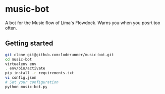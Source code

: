 # music-bot
A bot for the Music flow of Lima's Flowdock. Warns you when you posrt too often.

## Getting started

```bash
git clone git@github.com:loderunner/music-bot.git
cd music-bot
virtualenv env
. env/bin/activate
pip install -r requirements.txt
vi config.json
# Set your configuration
python music-bot.py
```
